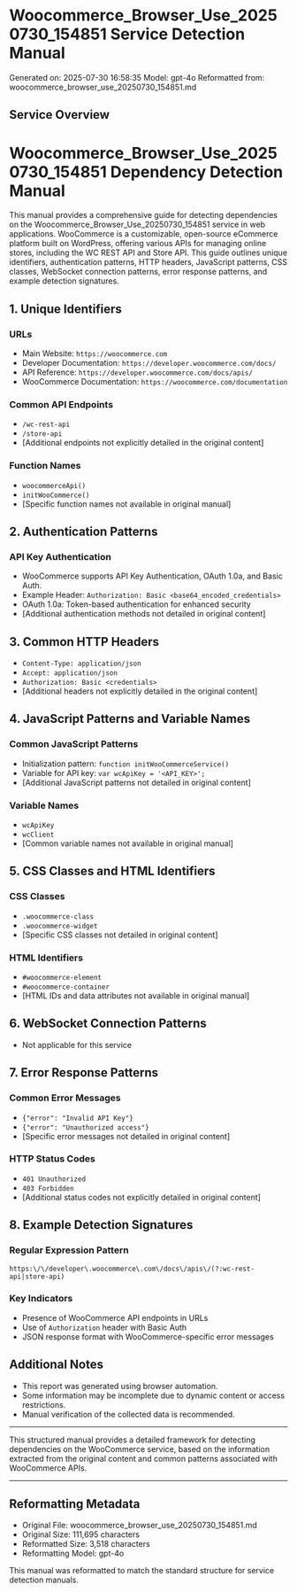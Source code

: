 # Woocommerce_Browser_Use_20250730_154851 Service Detection Manual

Generated on: 2025-07-30 16:58:35
Model: gpt-4o
Reformatted from: woocommerce_browser_use_20250730_154851.md

## Service Overview

# Woocommerce_Browser_Use_20250730_154851 Dependency Detection Manual

This manual provides a comprehensive guide for detecting dependencies on the Woocommerce_Browser_Use_20250730_154851 service in web applications. WooCommerce is a customizable, open-source eCommerce platform built on WordPress, offering various APIs for managing online stores, including the WC REST API and Store API. This guide outlines unique identifiers, authentication patterns, HTTP headers, JavaScript patterns, CSS classes, WebSocket connection patterns, error response patterns, and example detection signatures.

## 1. Unique Identifiers

### URLs
- Main Website: `https://woocommerce.com`
- Developer Documentation: `https://developer.woocommerce.com/docs/`
- API Reference: `https://developer.woocommerce.com/docs/apis/`
- WooCommerce Documentation: `https://woocommerce.com/documentation`

### Common API Endpoints
- `/wc-rest-api`
- `/store-api`
- [Additional endpoints not explicitly detailed in the original content]

### Function Names
- `woocommerceApi()`
- `initWooCommerce()`
- [Specific function names not available in original manual]

## 2. Authentication Patterns

### API Key Authentication
- WooCommerce supports API Key Authentication, OAuth 1.0a, and Basic Auth.
- Example Header: `Authorization: Basic <base64_encoded_credentials>`
- OAuth 1.0a: Token-based authentication for enhanced security
- [Additional authentication methods not detailed in original content]

## 3. Common HTTP Headers

- `Content-Type: application/json`
- `Accept: application/json`
- `Authorization: Basic <credentials>`
- [Additional headers not explicitly detailed in the original content]

## 4. JavaScript Patterns and Variable Names

### Common JavaScript Patterns
- Initialization pattern: `function initWooCommerceService()`
- Variable for API key: `var wcApiKey = '<API_KEY>';`
- [Additional JavaScript patterns not detailed in original content]

### Variable Names
- `wcApiKey`
- `wcClient`
- [Common variable names not available in original manual]

## 5. CSS Classes and HTML Identifiers

### CSS Classes
- `.woocommerce-class`
- `.woocommerce-widget`
- [Specific CSS classes not detailed in original content]

### HTML Identifiers
- `#woocommerce-element`
- `#woocommerce-container`
- [HTML IDs and data attributes not available in original manual]

## 6. WebSocket Connection Patterns

- Not applicable for this service

## 7. Error Response Patterns

### Common Error Messages
- `{"error": "Invalid API Key"}`
- `{"error": "Unauthorized access"}`
- [Specific error messages not detailed in original content]

### HTTP Status Codes
- `401 Unauthorized`
- `403 Forbidden`
- [Additional status codes not explicitly detailed in original content]

## 8. Example Detection Signatures

### Regular Expression Pattern
```regex
https:\/\/developer\.woocommerce\.com\/docs\/apis\/(?:wc-rest-api|store-api)
```

### Key Indicators
- Presence of WooCommerce API endpoints in URLs
- Use of `Authorization` header with Basic Auth
- JSON response format with WooCommerce-specific error messages

## Additional Notes

- This report was generated using browser automation.
- Some information may be incomplete due to dynamic content or access restrictions.
- Manual verification of the collected data is recommended.

---

This structured manual provides a detailed framework for detecting dependencies on the WooCommerce service, based on the information extracted from the original content and common patterns associated with WooCommerce APIs.

---

## Reformatting Metadata

- Original File: woocommerce_browser_use_20250730_154851.md
- Original Size: 111,695 characters
- Reformatted Size: 3,518 characters
- Reformatting Model: gpt-4o

This manual was reformatted to match the standard structure for service detection manuals.
